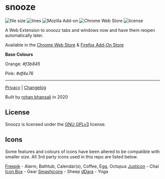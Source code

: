 # snooze
![file size](https://img.shields.io/badge/crx%20size-50.8kb-brightgreen)    ![lines](https://img.shields.io/tokei/lines/github/rohanb10/snooze) ![Mozilla Add-on](https://img.shields.io/amo/v/snoozz?color=orange&logo=firefox-browser&label=firefox%20add-on) ![Chrome Web Store](https://img.shields.io/chrome-web-store/v/lklendgldejcnkkaldoggoapclkepgfb?logo=google-chrome&color=yellow&logoColor=white) ![license](https://img.shields.io/github/license/rohanb10/snoozz-tab-snoozing)

A Web Extension to *snoozz* tabs and windows now and have them reopen automatically later. 

Available in the [Chrome Web Store](https://chrome.google.com/webstore/detail/snoozz-tab-snoozing/lklendgldejcnkkaldoggoapclkepgfb) & [Firefox Add-On Store](https://addons.mozilla.org/en-US/firefox/addon/snoozz/)



**Base Colours**

Orange: *#f3b845*

Pink: *#df4e76*

--------------------------

[Privacy](https://github.com/rohanb10/snoozz-tab-snoozing/blob/master/PRIVACY.md) | [Changelog](https://github.com/rohanb10/snoozz-tab-snoozing/blob/master/changelog.md)

Built by [rohan bhansali](https://rohan.xyz) in 2020

## License

Snoozz is licensed under the [GNU GPLv3](https://github.com/rohanb10/snoozz-tab-snoozing/blob/master/LICENSE) license.

## Icons
Some features and colours of icons have been altered to be compatible with smaller size. All 3rd party icons used in this repo are listed below.

[Freepik](https://www.flaticon.com/authors/freepik) - Alarm, Bathtub, Calendar(s), Coffee, Egg, Octopus
[Justicon](https://dribbble.com/Justicon) - Chai
[Icon Box](https://www.flaticon.com/authors/icon-box) - Gear
[Smashicons](https://smashicons.com/) - Sheep
[dDara](https://www.flaticon.com/authors/ddara) - Yoga